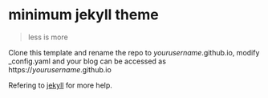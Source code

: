 # minimum jekyll theme

> less is more

Clone this template and rename the repo to *yourusername*.github.io, modify _config.yaml and your blog can be accessed as https://*yourusername*.github.io

Refering to [jekyll](https://jekyllrb.com) for more help.

